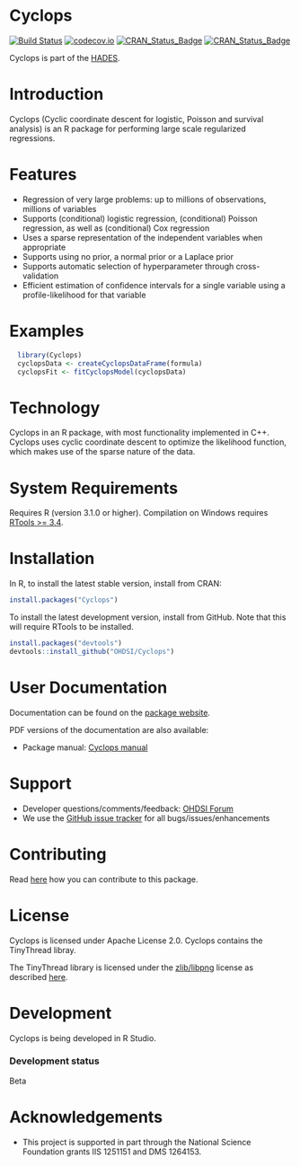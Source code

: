 Cyclops
=======

[![Build Status](https://travis-ci.org/OHDSI/Cyclops.svg?branch=master)](https://travis-ci.org/OHDSI/Cyclops)
[![codecov.io](https://codecov.io/github/OHDSI/Cyclops/coverage.svg?branch=master)](https://codecov.io/github/OHDSI/Cyclops?branch=master)
[![CRAN_Status_Badge](http://www.r-pkg.org/badges/version/Cyclops)](https://CRAN.R-project.org/package=Cyclops)
[![CRAN_Status_Badge](http://cranlogs.r-pkg.org/badges/Cyclops)](https://cran.r-project.org/package=Cyclops)

Cyclops is part of the [HADES](https://ohdsi.github.io/Hades/).


Introduction
============

Cyclops (Cyclic coordinate descent for logistic, Poisson and survival analysis) is an R package for performing large scale regularized regressions.

Features
========
 - Regression of very large problems: up to millions of observations, millions of variables
 - Supports (conditional) logistic regression, (conditional) Poisson regression, as well as (conditional) Cox regression
 - Uses a sparse representation of the independent variables when appropriate
 - Supports using no prior, a normal prior or a Laplace prior
 - Supports automatic selection of hyperparameter through cross-validation
 - Efficient estimation of confidence intervals for a single variable using a profile-likelihood for that variable

Examples
========

```r
  library(Cyclops)
  cyclopsData <- createCyclopsDataFrame(formula)
  cyclopsFit <- fitCyclopsModel(cyclopsData)
```

Technology
============
Cyclops in an R package, with most functionality implemented in C++. Cyclops uses cyclic coordinate descent to optimize the likelihood function, which makes use of the sparse nature of the data.

System Requirements
===================
Requires R (version 3.1.0 or higher). Compilation on Windows requires [RTools >= 3.4]( https://CRAN.R-project.org/bin/windows/Rtools/).

Installation
============
In R, to install the latest stable version, install from CRAN:

```r
install.packages("Cyclops")
```

To install the latest development version, install from GitHub. Note that this will require RTools to be installed.

```r
install.packages("devtools")
devtools::install_github("OHDSI/Cyclops")
```


User Documentation
==================
Documentation can be found on the [package website](https://ohdsi.github.io/Cyclops/).

PDF versions of the documentation are also available:
* Package manual: [Cyclops manual](https://raw.githubusercontent.com/OHDSI/Cyclops/master/extras/Cyclops.pdf)

Support
=======
* Developer questions/comments/feedback: <a href="http://forums.ohdsi.org/c/developers">OHDSI Forum</a>
* We use the <a href="https://github.com/OHDSI/Cyclops/issues">GitHub issue tracker</a> for all bugs/issues/enhancements

Contributing
============
Read [here](https://ohdsi.github.io/Hades/contribute.html) how you can contribute to this package.

License
=======
Cyclops is licensed under Apache License 2.0.   Cyclops contains the TinyThread libray.

The TinyThread library is licensed under the [zlib/libpng](https://opensource.org/licenses/Zlib) license as described [here](http://tinythreadpp.bitsnbites.eu).


Development
===========
Cyclops is being developed in R Studio.

### Development status

Beta

Acknowledgements
================
- This project is supported in part through the National Science Foundation grants IIS 1251151 and DMS 1264153.
